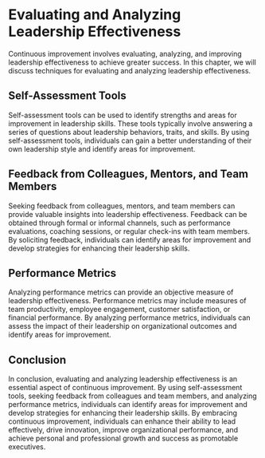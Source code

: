 Evaluating and Analyzing Leadership Effectiveness
====================================================================================

Continuous improvement involves evaluating, analyzing, and improving leadership effectiveness to achieve greater success. In this chapter, we will discuss techniques for evaluating and analyzing leadership effectiveness.

Self-Assessment Tools
---------------------

Self-assessment tools can be used to identify strengths and areas for improvement in leadership skills. These tools typically involve answering a series of questions about leadership behaviors, traits, and skills. By using self-assessment tools, individuals can gain a better understanding of their own leadership style and identify areas for improvement.

Feedback from Colleagues, Mentors, and Team Members
---------------------------------------------------

Seeking feedback from colleagues, mentors, and team members can provide valuable insights into leadership effectiveness. Feedback can be obtained through formal or informal channels, such as performance evaluations, coaching sessions, or regular check-ins with team members. By soliciting feedback, individuals can identify areas for improvement and develop strategies for enhancing their leadership skills.

Performance Metrics
-------------------

Analyzing performance metrics can provide an objective measure of leadership effectiveness. Performance metrics may include measures of team productivity, employee engagement, customer satisfaction, or financial performance. By analyzing performance metrics, individuals can assess the impact of their leadership on organizational outcomes and identify areas for improvement.

Conclusion
----------

In conclusion, evaluating and analyzing leadership effectiveness is an essential aspect of continuous improvement. By using self-assessment tools, seeking feedback from colleagues and team members, and analyzing performance metrics, individuals can identify areas for improvement and develop strategies for enhancing their leadership skills. By embracing continuous improvement, individuals can enhance their ability to lead effectively, drive innovation, improve organizational performance, and achieve personal and professional growth and success as promotable executives.
